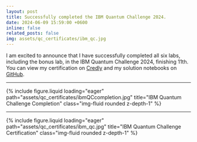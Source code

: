 ```yaml
---
layout: post
title: Successfully completed the IBM Quantum Challenge 2024.
date: 2024-06-09 15:59:00 +0600
inline: false
related_posts: false
img: assets/qc_certificates/ibm_qc.jpg
---
```


I am excited to announce that I have successfully completed all six labs, including the bonus lab, in the IBM Quantum Challenge 2024, finishing 11th. You can view my certification on <a href="https://www.credly.com/badges/2defe52b-c725-4109-8d66-e8718fd29d08/public_url">Credly</a> and my solution notebooks on <a href="https://github.com/AsadullahGalib007/IBM-Quantum-Challenge-2024-Solution">GitHub</a>.

---

{% include figure.liquid loading="eager" path="assets/qc_certificates/ibmQCcompletion.jpg" title="IBM Quantum Challenge Completion" class="img-fluid rounded z-depth-1" %}

---

{% include figure.liquid loading="eager" path="assets/qc_certificates/ibm_qc.jpg" title="IBM Quantum Challenge Certification" class="img-fluid rounded z-depth-1" %}
